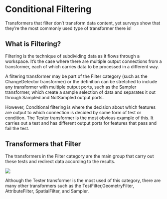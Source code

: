 # Conditional Filtering #
Transformers that filter don’t transform data content, yet surveys show that they’re the most commonly used type of transformer there is!

 
## What is Filtering? ##
Filtering is the technique of subdividing data as it flows through a workspace. It’s the case where there are multiple output connections from a transformer, each of which carries data to be processed in a different way.

A filtering transformer may be part of the Filter category (such as the ChangeDetector transformer) or the definition can be stretched to include any transformer with multiple output ports, such as the Sampler transformer, which create a sample selection of data and separates it out through Sampled and NotSampled output ports.

However, Conditional filtering is where the decision about which features are output to which connection is decided by some form of test or condition. The Tester transformer is the most obvious example of this. It carries out a test and has different output ports for features that pass and fail the test.


## Transformers that Filter ##
The transformers in the Filter category are the main group that carry out these tests and redirect data according to the results.

![](https://raw.githubusercontent.com/FMEEvangelist/FME-Desktop-Basic-Training-Manual-Images/master/Img5.18.TransformerGalleryFilters.jpg)

Although the Tester transformer is the most used of this category, there are many other transformers such as the TestFilter,GeometryFilter, AttributeFilter, SpatialFilter, and Sampler.

